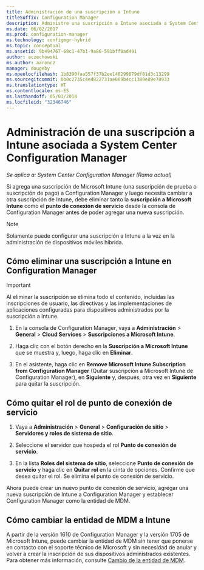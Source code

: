 ```yaml
---
title: Administración de una suscripción a Intune
titleSuffix: Configuration Manager
description: Administre una suscripción a Intune asociada a System Center Configuration Manager.
ms.date: 06/02/2017
ms.prod: configuration-manager
ms.technology: configmgr-hybrid
ms.topic: conceptual
ms.assetid: 9b494767-68c1-47b1-9a86-591bff0ad491
author: aczechowski
ms.author: aaroncz
manager: dougeby
ms.openlocfilehash: 1b8390faa557f37b2ee148299079df81d3c13299
ms.sourcegitcommit: 0b0c2735c4ed822731ae069b4cc1380e89e78933
ms.translationtype: HT
ms.contentlocale: es-ES
ms.lasthandoff: 05/03/2018
ms.locfileid: "32346746"
---
```

# <a name="manage-an-intune-subscription-associated-with-system-center-configuration-manager"></a>Administración de una suscripción a Intune asociada a System Center Configuration Manager

*Se aplica a: System Center Configuration Manager (Rama actual)*

Si agrega una suscripción de Microsoft Intune (una suscripción de prueba o suscripción de pago) a Configuration Manager y luego necesita cambiar a otra suscripción de Intune, debe eliminar tanto la **suscripción a Microsoft Intune** como el **punto de conexión de servicio** desde la consola de Configuration Manager antes de poder agregar una nueva suscripción.

> [!NOTE]
> Solamente puede configurar una suscripción a Intune a la vez en la administración de dispositivos móviles híbrida.

## <a name="how-to-delete-an-intune-subscription-from-configuration-manager"></a>Cómo eliminar una suscripción a Intune en Configuration Manager

> [!IMPORTANT]
>  Al eliminar la suscripción se elimina todo el contenido, incluidas las inscripciones de usuario, las directivas y las implementaciones de aplicaciones configuradas para dispositivos administrados por la suscripción a Intune.

1.  En la consola de Configuration Manager, vaya a **Administración** > **General** > **Cloud Services** > **Suscripciones a Microsoft Intune**.

2.  Haga clic con el botón derecho en la **Suscripción a Microsoft Intune** que se muestra y, luego, haga clic en **Eliminar**.

3.   En el asistente, haga clic en **Remove Microsoft Intune Subscription from Configuration Manager** (Quitar suscripción a Microsoft Intune de Configuration Manager), en **Siguiente** y, después, otra vez en **Siguiente** para quitar la suscripción.


## <a name="how-to-remove-the-service-connection-point-role"></a>Cómo quitar el rol de punto de conexión de servicio

1.  Vaya a **Administración** > **General** > **Configuración de sitio** > **Servidores y roles de sistema de sitio**.

2.  Seleccione el servidor que hospeda el rol **Punto de conexión de servicio**.

3.  En la lista **Roles del sistema de sitio**, seleccione **Punto de conexión de servicio** y haga clic en **Quitar rol** en la cinta de opciones. Confirme que desea quitar el rol. Se elimina el punto de conexión de servicio.

Ahora puede crear un nuevo punto de conexión de servicio, agregar una nueva suscripción de Intune a Configuration Manager y establecer Configuration Manager como la entidad de MDM.

## <a name="how-to-change-mdm-authority-to-intune"></a>Cómo cambiar la entidad de MDM a Intune
A partir de la versión 1610 de Configuration Manager y la versión 1705 de Microsoft Intune, puede cambiar la entidad de MDM sin tener que ponerse en contacto con el soporte técnico de Microsoft y sin necesidad de anular y volver a crear la inscripción de sus dispositivos administrados existentes. Para obtener más información, consulte [Cambio de la entidad de MDM](/sccm/mdm/deploy-use/change-mdm-authority).
